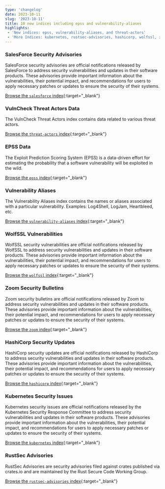 ```yaml
---
type: 'changelog'
date: 2023-10-11
slug: '2023-10-11'
title: 10 new indices including epss and vulnerability-aliases
highlights:
 - 'New indices: epss, vulnerability-aliases, and threat-actors'
 - 'More Indices: kubernetes, rustsec-advisories, hashicorp, wolfssl, zoom, and salesforce'
---
```


### SalesForce Security Advisories

SalesForce security advisories are official notifications released by SalesForce to address security vulnerabilities and updates in their software products. These advisories provide important information about the vulnerabilities, their potential impact, and recommendations for users to apply necessary patches or updates to ensure the security of their systems.


[Browse the `salesforce` index](https://vulncheck.com/api/?index=salesforce){:target="_blank"}


### VulnCheck Threat Actors Data

The VulnCheck Threat Actors index contains data related to various threat actors.


[Browse the `threat-actors` index](https://vulncheck.com/api/?index=threat-actors){:target="_blank"}


### EPSS Data

The Exploit Prediction Scoring System (EPSS) is a data-driven effort for estimating the probability that a software vulnerability will be exploited in the wild.


[Browse the `epss` index](https://vulncheck.com/api/?index=epss){:target="_blank"}


### Vulnerability Aliases

The Vulnerability Aliases index contains the names or aliases associated with a particular vulnerability. Examples: Log4Shell, LogJam, Heartbleed, etc.


[Browse the `vulnerability-aliases` index](https://vulncheck.com/api/?index=vulnerability-aliases){:target="_blank"}


### WolfSSL Vulnerabilities

WolfSSL security vulnerabilities are official notifications released by WolfSSL to address security vulnerabilities and updates in their software products. These advisories provide important information about the vulnerabilities, their potential impact, and recommendations for users to apply necessary patches or updates to ensure the security of their systems.


[Browse the `wolfssl` index](https://vulncheck.com/api/?index=wolfssl){:target="_blank"}


### Zoom Security Bulletins

Zoom security bulletins are official notifications released by Zoom to address security vulnerabilities and updates in their software products. These advisories provide important information about the vulnerabilities, their potential impact, and recommendations for users to apply necessary patches or updates to ensure the security of their systems.


[Browse the `zoom` index](https://vulncheck.com/api/?index=zoom){:target="_blank"}


### HashiCorp Security Updates

HashiCorp security updates are official notifications released by HashiCorp to address security vulnerabilities and updates in their software products. These advisories provide important information about the vulnerabilities, their potential impact, and recommendations for users to apply necessary patches or updates to ensure the security of their systems.


[Browse the `hashicorp` index](https://vulncheck.com/api/?index=hashicorp){:target="_blank"}

### Kubernetes Security Issues

Kubernetes security issues are official notifications released by the Kubernetes Security Response Committee to address security vulnerabilities and updates in their software products. These advisories provide important information about the vulnerabilities, their potential impact, and recommendations for users to apply necessary patches or updates to ensure the security of their systems.


[Browse the `kubernetes` index](https://vulncheck.com/api/?index=kubernetes){:target="_blank"}


### RustSec Advisories

RustSec Advisories are security advisories filed against crates published via crates.io and are maintained by the Rust Secure Code Working Group.


[Browse the `rustsec-advisories` index](https://vulncheck.com/api/?index=rustsec-advisories){:target="_blank"}

